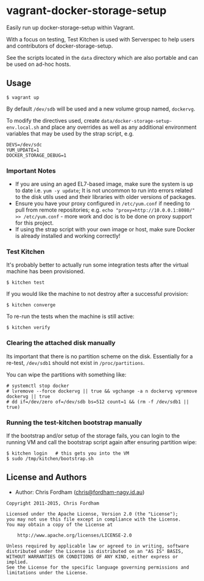 # vagrant-docker-storage-setup

Easily run up docker-storage-setup within Vagrant.

With a focus on testing, Test Kitchen is used with Serverspec to help users and contributors of docker-storage-setup.

See the scripts located in the `data` directory which are also portable and can be used on ad-hoc hosts.

## Usage

    $ vagrant up

By default `/dev/sdb` will be used and a new volume group named, `dockervg`.

To modify the directives used, create `data/docker-storage-setup-env.local.sh` and place any overrides
as well as any additional environment variables that may be used by the strap script, e.g.

```
DEVS=/dev/sdc
YUM_UPDATE=1
DOCKER_STORAGE_DEBUG=1
```

### Important Notes

 - If you are using an aged EL7-based image, make sure the system is up to date i.e. `yum -y update`;
   It is not uncommon to run into errors related to the disk utils used and their libraries with older versions of packages.
 - Ensure you have your proxy configured in `/etc/yum.conf` if needing to pull from remote repositories;
   e.g. `echo "proxy=http://10.0.0.1:8080/" >> /etc/yum.conf` - more work and doc is to be done on proxy support for this project.
 - If using the strap script with your own image or host, make sure Docker is already installed and working correctly!

### Test Kitchen

It's probably better to actually run some integration tests after the virtual machine has been provisioned.

    $ kitchen test

If you would like the machine to not destroy after a successful provision:

    $ kitchen converge

To re-run the tests when the machine is still active:

    $ kitchen verify

### Clearing the attached disk manually

Its important that there is no partition scheme on the disk.
Essentially for a re-test, `/dev/sdb1` should not exist in `/proc/partitions`.

You can wipe the partitions with something like:

    # systemctl stop docker
    # lvremove --force dockervg || true && vgchange -a n dockervg vgremove dockervg || true
    # dd if=/dev/zero of=/dev/sdb bs=512 count=1 && (rm -f /dev/sdb1 || true)

### Running the test-kitchen bootstrap manually

If the bootstrap and/or setup of the storage fails, you can login to the
running VM and call the bootstrap script again after ensuring partition wipe:

    $ kitchen login   # this gets you into the VM
    $ sudo /tmp/kitchen/bootstrap.sh


License and Authors
-------------------
- Author: Chris Fordham (<chris@fordham-nagy.id.au>)

```text
Copyright 2011-2015, Chris Fordham

Licensed under the Apache License, Version 2.0 (the "License");
you may not use this file except in compliance with the License.
You may obtain a copy of the License at

    http://www.apache.org/licenses/LICENSE-2.0

Unless required by applicable law or agreed to in writing, software
distributed under the License is distributed on an "AS IS" BASIS,
WITHOUT WARRANTIES OR CONDITIONS OF ANY KIND, either express or implied.
See the License for the specific language governing permissions and
limitations under the License.
```
